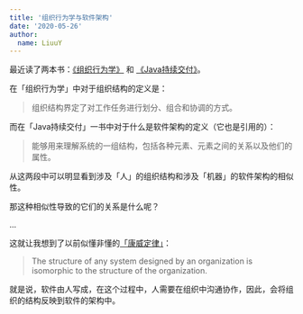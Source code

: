 ```yaml
---
title: '组织行为学与软件架构'
date: '2020-05-26'
author:
  name: LiuuY
---
```


最近读了两本书：[《组织行为学》](https://book.douban.com/subject/27065675/) 和 [《Java持续交付》](https://book.douban.com/subject/34872165/)。

在「组织行为学」中对于组织结构的定义是：

> 组织结构界定了对工作任务进行划分、组合和协调的方式。

而在「Java持续交付」一书中对于什么是软件架构的定义（它也是引用的）：

> 能够用来理解系统的一组结构，包括各种元素、元素之间的关系以及他们的属性。

从这两段中可以明显看到涉及「人」的组织结构和涉及「机器」的软件架构的相似性。

那这种相似性导致的它们的关系是什么呢？

...

这就让我想到了以前似懂非懂的[「康威定律」](https://en.wikipedia.org/wiki/Conway%27s_law)：

> The structure of any system designed by an organization is isomorphic to the structure of the organization.

就是说，软件由人写成，在这个过程中，人需要在组织中沟通协作，因此，会将组织的结构反映到软件的架构中。